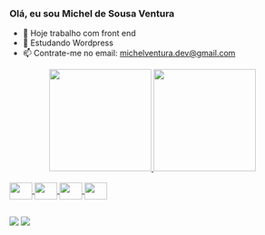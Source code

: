### Olá, eu sou Michel de Sousa Ventura

- 🔭 Hoje trabalho com front end
- 🌱 Estudando Wordpress
- 📫 Contrate-me no email: michelventura.dev@gmail.com

<div align="center">
  <a href="https://michelventura.netlify.app">
  <img height="180em" src="https://github-readme-stats.vercel.app/api?username=michel-ventura&show_icons=true&theme=radical&include_all_commits=true&count_private=true"/>
  <img height="180em" src="https://github-readme-stats.vercel.app/api/top-langs/?username=michel-ventura&layout=compact&langs_count=7&theme=radical"/>
</div>
<div style="display: inline_block"><br>
  <img width="40" height="30" align="center" src="https://cdn.jsdelivr.net/gh/devicons/devicon/icons/html5/html5-original.svg" />
  <img width="40" height="30" align="center" src="https://cdn.jsdelivr.net/gh/devicons/devicon/icons/css3/css3-original.svg" />
  <img width="40" height="30" align="center" src="https://cdn.jsdelivr.net/gh/devicons/devicon/icons/javascript/javascript-original.svg" />
  <img width="40" height="30" align="center" src="https://cdn.jsdelivr.net/gh/devicons/devicon/icons/wordpress/wordpress-plain.svg" />
</div>
    
  ##
 
<div> 
  <a href="https://instagram.com/michel.frontenddeveloper" target="_blank"><img src="https://img.shields.io/badge/-Instagram-%23E4405F?style=for-the-badge&logo=instagram&logoColor=white" target="_blank"></a>
  <a href="https://www.facebook.com/michel.desousa.3975/" target="_blank"><img src="https://img.shields.io/badge/Facebook-1877F2?style=for-the-badge&logo=facebook&logoColor=white" target="_blank"></a>
 
  <!-- ![Snake animation](https://github.com/rafaballerini/rafaballerini/blob/output/github-contribution-grid-snake.svg) -->
 
</div>

